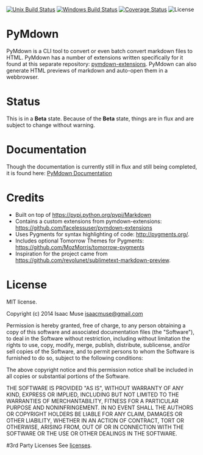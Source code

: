[![Unix Build Status][travis-image]][travis-link]
[![Windows Build Status][appveyor-image]][appveyor-link]
[![Coverage Status][coveralls-image]][coveralls-link]
![License][license-image]

# PyMdown
PyMdown is a CLI tool to convert or even batch convert markdown files to HTML.  PyMdown has a number of extensions written specifically for it found at this separate repository: [pymdown-extensions](https://github.com/facelessuser/pymdown-extensions).  PyMdown can also generate HTML previews of markdown and auto-open them in a webbrowser.

# Status
This is in a **Beta** state.  Because of the **Beta** state, things are in flux and are subject to change without warning.

# Documentation
Though the documentation is currently still in flux and still being completed, it is found here: [PyMdown Documentation](http://facelessuser.github.io/PyMdown/)

# Credits
- Built on top of https://pypi.python.org/pypi/Markdown
- Contains a custom extensions from pymdown-extensions: https://github.com/facelessuser/pymdown-extensions
- Uses Pygments for syntax highlighting of code: http://pygments.org/.
- Includes optional Tomorrow Themes for Pygments: https://github.com/MozMorris/tomorrow-pygments
- Inspiration for the project came from https://github.com/revolunet/sublimetext-markdown-preview.

# License
MIT license.

Copyright (c) 2014 Isaac Muse <isaacmuse@gmail.com>

Permission is hereby granted, free of charge, to any person obtaining a copy of this software and associated documentation files (the "Software"), to deal in the Software without restriction, including without limitation the rights to use, copy, modify, merge, publish, distribute, sublicense, and/or sell copies of the Software, and to permit persons to whom the Software is furnished to do so, subject to the following conditions:

The above copyright notice and this permission notice shall be included in all copies or substantial portions of the Software.

THE SOFTWARE IS PROVIDED "AS IS", WITHOUT WARRANTY OF ANY KIND, EXPRESS OR IMPLIED, INCLUDING BUT NOT LIMITED TO THE WARRANTIES OF MERCHANTABILITY, FITNESS FOR A PARTICULAR PURPOSE AND NONINFRINGEMENT. IN NO EVENT SHALL THE AUTHORS OR COPYRIGHT HOLDERS BE LIABLE FOR ANY CLAIM, DAMAGES OR OTHER LIABILITY, WHETHER IN AN ACTION OF CONTRACT, TORT OR OTHERWISE, ARISING FROM, OUT OF OR IN CONNECTION WITH THE SOFTWARE OR THE USE OR OTHER DEALINGS IN THE SOFTWARE.

#3rd Party Licenses
See [licenses](https://github.com/facelessuser/PyMdown/blob/master/data/licenses.txt).

[coveralls-image]: https://img.shields.io/coveralls/facelessuser/PyMdown.png
[coveralls-link]: https://coveralls.io/r/facelessuser/PyMdown
[travis-image]: https://img.shields.io/travis/facelessuser/PyMdown.svg?label=Unix%20Build
[travis-link]: https://travis-ci.org/facelessuser/PyMdown
[appveyor-image]: https://img.shields.io/appveyor/ci/facelessuser/PyMdown.svg?label=Windows%20Build
[appveyor-link]: https://ci.appveyor.com/project/facelessuser/pymdown
[license-image]: https://img.shields.io/badge/license-MIT-blue.svg
